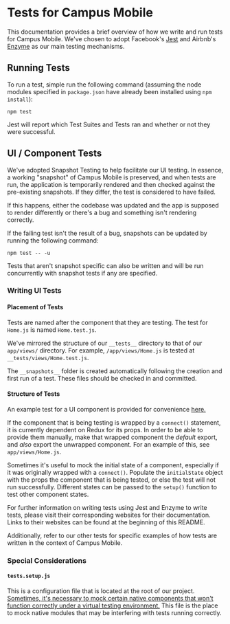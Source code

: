 # Tests for Campus Mobile

This documentation provides a brief overview of how we write and run tests for Campus Mobile. We've chosen to adopt Facebook's [Jest](https://facebook.github.io/jest/) and Airbnb's [Enzyme](http://airbnb.io/enzyme/) as our main testing mechanisms.

## Running Tests

To run a test, simple run the following command (assuming the node modules specified in `package.json` have already been installed using `npm install`):
		
	npm test

Jest will report which Test Suites and Tests ran and whether or not they were successful.

## UI / Component Tests

We've adopted Snapshot Testing to help facilitate our UI testing. In essence, a working "snapshot" of Campus Mobile is preserved, and when tests are run, the application is temporarily rendered and then checked against the pre-existing snapshots. If they differ, the test is considered to have failed.

If this happens, either the codebase was updated and the app is supposed to render differently or there's a bug and something isn't rendering correctly.

If the failing test isn't the result of a bug, snapshots can be updated by running the following command:

	npm test -- -u

Tests that aren't snapshot specific can also be written and will be run concurrently with snapshot tests if any are specified.

### Writing UI Tests

#### Placement of Tests

Tests are named after the component that they are testing. The test for `Home.js` is named `Home.test.js`.

We've mirrored the structure of our `__tests__` directory to that of our `app/views/` directory. For example, `/app/views/Home.js` is tested at `__tests/views/Home.test.js`.

The `__snapshots__` folder is created automatically following the creation and first run of a test. These files should be checked in and committed.

#### Structure of Tests

An example test for a UI component is provided for convenience [here.](Example.test.js.example)

If the component that is being testing is wrapped by a `connect()` statement, it is currently dependent on Redux for its props. In order to be able to provide them manually, make that wrapped component the *default* export, and *also* export the unwrapped component. For an example of this, see `app/views/Home.js`.

Sometimes it's useful to mock the initial state of a component, especially if it was originally wrapped with a `connect()`. Populate the `initialState` object with the props the component that is being tested, or else the test will not run successfully. Different states can be passed to the `setup()` function to test other component states.

For further information on writing tests using Jest and Enzyme to write tests, please visit their corresponding websites for their documentation. Links to their websites can be found at the beginning of this README.

Additionally, refer to our other tests for specific examples of how tests are written in the context of Campus Mobile.

### Special Considerations

#### `tests.setup.js`

This is a configuration file that is located at the root of our project. [Sometimes, it's necessary to mock certain native components that won't function correctly under a virtual testing environment.](https://facebook.github.io/jest/docs/en/tutorial-react-native.html#mock-native-modules-using-jestmock) This file is the place to mock native modules that may be interfering with tests running correctly.
